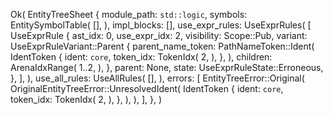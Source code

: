 Ok(
    EntityTreeSheet {
        module_path: `std::logic`,
        symbols: EntitySymbolTable(
            [],
        ),
        impl_blocks: [],
        use_expr_rules: UseExprRules(
            [
                UseExprRule {
                    ast_idx: 0,
                    use_expr_idx: 2,
                    visibility: Scope::Pub,
                    variant: UseExprRuleVariant::Parent {
                        parent_name_token: PathNameToken::Ident(
                            IdentToken {
                                ident: `core`,
                                token_idx: TokenIdx(
                                    2,
                                ),
                            },
                        ),
                        children: ArenaIdxRange(
                            1..2,
                        ),
                    },
                    parent: None,
                    state: UseExprRuleState::Erroneous,
                },
            ],
        ),
        use_all_rules: UseAllRules(
            [],
        ),
        errors: [
            EntityTreeError::Original(
                OriginalEntityTreeError::UnresolvedIdent(
                    IdentToken {
                        ident: `core`,
                        token_idx: TokenIdx(
                            2,
                        ),
                    },
                ),
            ),
        ],
    },
)
